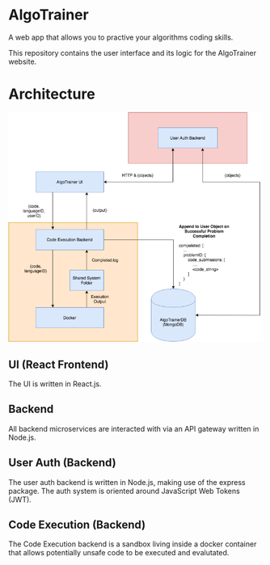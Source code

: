 # AlgoTrainer

A web app that allows you to practive your algorithms coding skills.

This repository contains the user interface and its logic for the AlgoTrainer website.

# Architecture
![architecture](./architecture.png)

## UI (React Frontend)
The UI is written in React.js.

## Backend
All backend microservices are interacted with via an API gateway written in Node.js.

## User Auth (Backend)
The user auth backend is written in Node.js, making use of the express package. The auth system is oriented around JavaScript Web Tokens (JWT).

## Code Execution (Backend)
The Code Execution backend is a sandbox living inside a docker container that allows potentially unsafe code to be executed and evalutated.